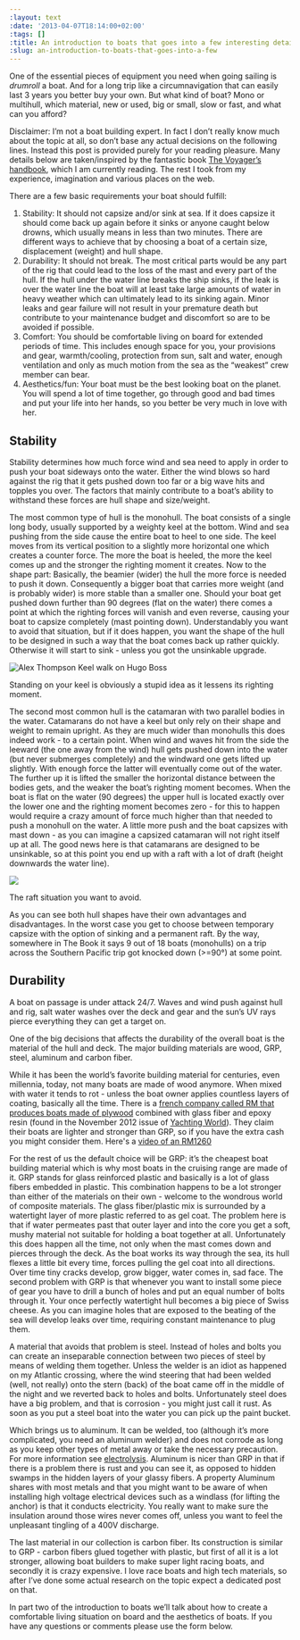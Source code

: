 ```yaml
---
:layout: text
:date: '2013-04-07T18:14:00+02:00'
:tags: []
:title: An introduction to boats that goes into a few interesting details
:slug: an-introduction-to-boats-that-goes-into-a-few
---
```

<p>One of the essential pieces of equipment you need when going sailing is <em>drumroll</em> a boat. And for a long trip like a circumnavigation that can easily last 3 years you better buy your own. But what kind of boat? Mono or multihull, which material, new or used, big or small, slow or fast, and what can you afford?</p>

<p>Disclaimer: I’m not a boat building expert. In fact I don’t really know much about the topic at all, so don’t base any actual decisions on the following lines. Instead this post is provided purely for your reading pleasure. Many details below are taken/inspired by the fantastic book <a href="http://www.bethandevans.com/voyager's_handbook.htm">The Voyager’s handbook</a>, which I am currently reading. The rest I took from my experience, imagination and various places on the web.</p>

<p>There are a few basic requirements your boat should fulfill:</p>

<ol><li>Stability: It should not capsize and/or sink at sea. If it does capsize it should come back up again before it sinks or anyone caught below drowns, which usually means in less than two minutes. There are different ways to achieve that by choosing a boat of a certain size, displacement (weight) and hull shape.</li>
<li>Durability: It should not break. The most critical parts would be any part of the rig that could lead to the loss of the mast and every part of the hull. If the hull under the water line breaks the ship sinks, if the leak is over the water line the boat will at least take large amounts of water in heavy weather which can ultimately lead to its sinking again. Minor leaks and gear failure will not result in your premature death but contribute to your maintenance budget and discomfort so are to be avoided if possible.</li>
<li>Comfort: You should be comfortable living on board for extended periods of time. This includes enough space for you, your provisions and gear, warmth/cooling, protection from sun, salt and water, enough ventilation and only as much motion from the sea as the “weakest” crew member can bear.</li>
<li>Aesthetics/fun: Your boat must be the best looking boat on the planet. You will spend a lot of time together, go through good and bad times and put your life into her hands, so you better be very much in love with her.</li>

</ol><h2>Stability</h2>

<p>Stability determines how much force wind and sea need to apply in order to push your boat sideways onto the water. Either the wind blows so hard against the rig that it gets pushed down too far or a big wave hits and topples you over. The factors that mainly contribute to a boat’s ability to withstand these forces are hull shape and size/weight.</p>

<p>The most common type of hull is the monohull. The boat consists of a single long body, usually supported by a weighty keel at the bottom. Wind and sea pushing from the side cause the entire boat to heel to one side. The keel moves from its vertical position to a slightly more horizontal one which creates a counter force. The more the boat is heeled, the more the keel comes up and the stronger the righting moment it creates. Now to the shape part: Basically, the beamier (wider) the hull the more force is needed to push it down. Consequently a bigger boat that carries more weight (and is probably wider) is more stable than a smaller one.
Should your boat get pushed down further than 90 degrees (flat on the water) there comes a point at which the righting forces will vanish and even reverse, causing your boat to capsize completely (mast pointing down). Understandably you want to avoid that situation, but if it does happen, you want the shape of the hull to be designed in such a way that the boat comes back up rather quickly. Otherwise it will start to sink - unless you got the unsinkable upgrade.</p>

![Alex Thompson Keel walk on Hugo Boss](http://media.tumblr.com/44973a536d9c485907464879d675bc0a/tumblr_inline_mkwcshguPj1qcydz0.jpg)
<p class="caption">Standing on your keel is obviously a stupid idea as it lessens its righting moment.</p>

<p>The second most common hull is the catamaran with two parallel bodies in the water. Catamarans do not have a keel but only rely on their shape and weight to remain upright. As they are much wider than monohulls this does indeed work - to a certain point. When wind and waves hit from the side the leeward (the one away from the wind) hull gets pushed down into the water (but never submerges completely) and the windward one gets lifted up slightly. With enough force the latter will eventually come out of the water. The further up it is lifted the smaller the horizontal distance between the bodies gets, and the weaker the boat’s righting moment becomes. When the boat is flat on the water (90 degrees) the upper hull is located exactly over the lower one and the righting moment becomes zero - for this to happen would require a crazy amount of force much higher than that needed to push a monohull on the water. A little more push and the boat capsizes with mast down - as you can imagine a capsized catamaran will not right itself up at all. The good news here is that catamarans are designed to be unsinkable, so at this point you end up with a raft with a lot of draft (height downwards the water line).</p>

![](http://media.tumblr.com/53a11340257beedf7ecdbfdc0e177854/tumblr_inline_mkwi2fh5ih1qcydz0.jpg)
<p class="caption">The raft situation you want to avoid.</p>

<p>As you can see both hull shapes have their own advantages and disadvantages. In the worst case you get to choose between temporary capsize with the option of sinking and a permanent raft. By the way, somewhere in The Book it says 9 out of 18 boats (monohulls) on a trip across the Southern Pacific trip got knocked down (&gt;=90°) at some point.</p>

<h2>Durability</h2>

<p>A boat on passage is under attack 24/7. Waves and wind push against hull and rig, salt water washes over the deck and gear and the sun’s UV rays pierce everything they can get a target on.</p>

<p>One of the big decisions that affects the durability of the overall boat is the material of the hull and deck. The major building materials are wood, GRP, steel, aluminum and carbon fiber.</p>

<p>While it has been the world’s favorite building material for centuries, even millennia, today, not many boats are made of wood anymore. When mixed with water it tends to rot - unless the boat owner applies countless layers of coating, basically all the time. There is a <a href="http://www.rm-yachts.com">french company called RM that produces boats made of plywood</a> combined with glass fiber and epoxy resin (found in the November 2012 issue of <a href="http://yachting-world.com">Yachting World</a>). They claim their boats are lighter and stronger than GRP, so if you have the extra cash you might consider them. Here's a <a href="http://www.yachtingworld.com/video/boat-tests/532843/1/rm-1260-video">video of an RM1260</a></p>

<p>For the rest of us the default choice will be GRP: it’s the cheapest boat building material which is why most boats in the cruising range are made of it. GRP stands for glass reinforced plastic and basically is a lot of glass fibers embedded in plastic. This combination happens to be a lot stronger than either of the materials on their own - welcome to the wondrous world of composite materials. The glass fiber/plastic mix is surrounded by a watertight layer of more plastic referred to as gel coat. The problem here is that if water permeates past that outer layer and into the core you get a soft, mushy material not suitable for holding a boat together at all. Unfortunately this does happen all the time, not only when the mast comes down and pierces through the deck. As the boat works its way through the sea, its hull flexes a little bit every time, forces pulling the gel coat into all directions. Over time tiny cracks develop, grow bigger, water comes in, sad face.
The second problem with GRP is that whenever you want to install some piece of gear you have to drill a bunch of holes and put an equal number of bolts through it. Your once perfectly watertight hull becomes a big piece of Swiss cheese. As you can imagine holes that are exposed to the beating of the sea will develop leaks over time, requiring constant maintenance to plug them.</p>

<p>A material that avoids that problem is steel. Instead of holes and bolts you can create an inseparable connection between two pieces of steel by means of welding them together. Unless the welder is an idiot as happened on my Atlantic crossing, where the wind steering that had been welded (well, not really) onto the stern (back) of the boat came off in the middle of the night and we reverted back to holes and bolts.
Unfortunately steel does have a big problem, and that is corrosion - you might just call it rust. As soon as you put a steel boat into the water you can pick up the paint bucket.</p>

<p>Which brings us to aluminum. It can be welded, too (although it’s more complicated, you need an aluminum welder) and does not corrode as long as you keep other types of metal away or take the necessary precaution. For more information see <a href="http://en.wikipedia.org/wiki/Electrolysis">electrolysis</a>.
Aluminum is nicer than GRP in that if there is a problem there is rust and you can see it, as opposed to hidden swamps in the hidden layers of your glassy fibers.
A property Aluminum shares with most metals and that you might want to be aware of when installing high voltage electrical devices such as a windlass (for lifting the anchor) is that it conducts electricity. You really want to make sure the insulation around those wires never comes off, unless you want to feel the unpleasant tingling of a 400V discharge.</p>

<p>The last material in our collection is carbon fiber. Its construction is similar to GRP - carbon fibers glued together with plastic, but first of all it is a lot stronger, allowing boat builders to make super light racing boats, and secondly it is crazy expensive. I love race boats and high tech materials, so after I’ve done some actual research on the topic expect a dedicated post on that.</p>

<p>In part two of the introduction to boats we’ll talk about how to create a comfortable living situation on board and the aesthetics of boats. If you have any questions or comments please use the form below.</p>
